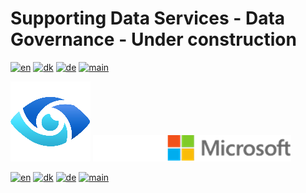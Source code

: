 # Supporting Data Services - Data Governance - Under construction

[![en](https://img.shields.io/badge/lang-en-red.svg)](DataGovernance.md)
[![dk](https://img.shields.io/badge/lang-dk-green.svg)](DataGovernance-da.md)
[![de](https://img.shields.io/badge/lang-de-yellow.svg)](DataGovernance-de.md)
[![main](https://img.shields.io/badge/main-document-blue.svg)](../../README.md)

![purview](../../images/purview.png)        ![microsoft](../../images/microsoft.png)



[![en](https://img.shields.io/badge/lang-en-red.svg)](DataGovernance.md)
[![dk](https://img.shields.io/badge/lang-dk-green.svg)](DataGovernance-da.md)
[![de](https://img.shields.io/badge/lang-de-yellow.svg)](DataGovernance-de.md)
[![main](https://img.shields.io/badge/main-document-blue.svg)](../../README.md)
